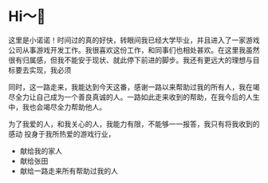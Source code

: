 # Hi～👀

这里是小诺诺！时间过的真的好快，转眼间我已经大学毕业，并且进入了一家游戏公司从事游戏开发工作。我很喜欢这份工作，和同事们也相处甚欢。在这里我虽然很有归属感，但我不能安于现状、就此停下前进的脚步。我还有更远大的理想与目标要去实现，我必须

同时，这一路走来，我能达到今天这番，感谢一路以来帮助过我的所有人，我在竭尽全力让自己成为一个善良真诚的人。一路如此走来收到的帮助，在我今后的人生中，我也会竭尽全力帮助他人。

为了我爱的人，和我关心的人，我能力有限，不能够一一报答，我只有将我收到的感动 投身于我所热爱的游戏行业，



- 献给我的家人
- 献给张田
- 献给一路走来所有帮助过我的人
